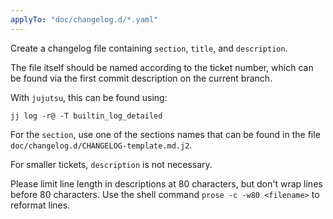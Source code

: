 ```yaml
---
applyTo: "doc/changelog.d/*.yaml"
---
```

Create a changelog file containing `section`, `title`, and `description`.

The file itself should be named according to the ticket number, which can be
found via the first commit description on the current branch.

With `jujutsu`, this can be found using:

`jj log -r@ -T builtin_log_detailed`

For the `section`, use one of the sections names that can be found in the file
`doc/changelog.d/CHANGELOG-template.md.j2`.

For smaller tickets, `description` is not necessary.

Please limit line length in descriptions at 80 characters, but don't wrap lines
before 80 characters. Use the shell command `prose -c -w80 <filename>` to
reformat lines.
